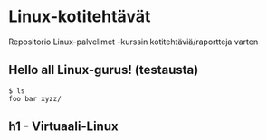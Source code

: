 # Linux-kotitehtävät
Repositorio Linux-palvelimet -kurssin kotitehtäviä/raportteja varten

## Hello all Linux-gurus! (testausta)

    $ ls
    foo bar xyzz/
    

## h1 - Virtuaali-Linux
